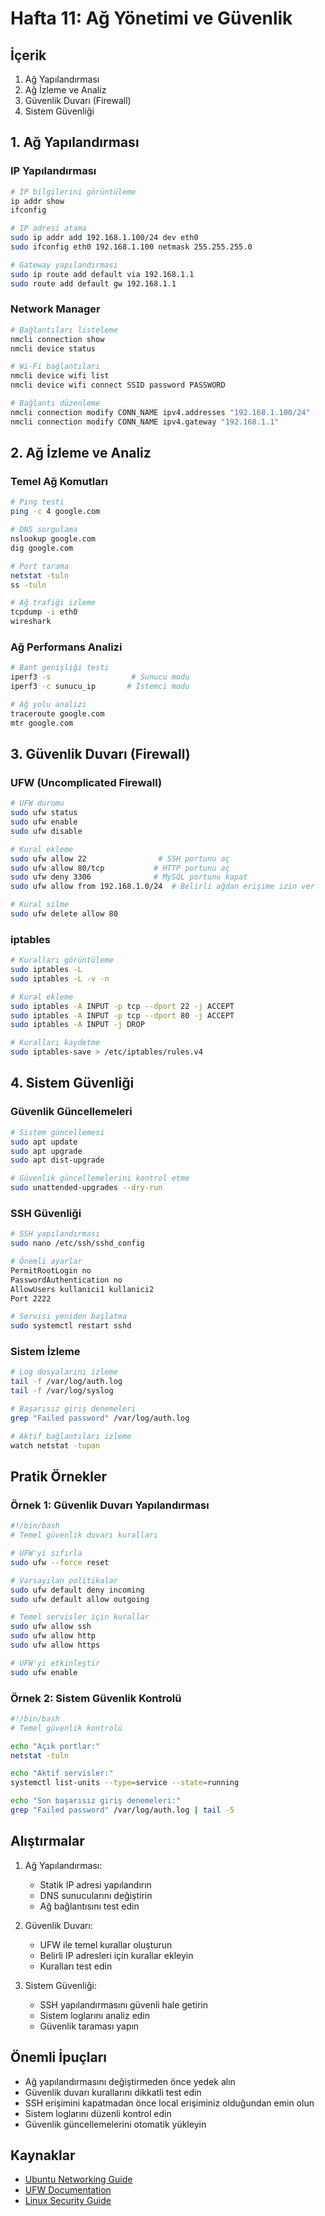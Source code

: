 # Hafta 11: Ağ Yönetimi ve Güvenlik

## İçerik
1. Ağ Yapılandırması
2. Ağ İzleme ve Analiz
3. Güvenlik Duvarı (Firewall)
4. Sistem Güvenliği

## 1. Ağ Yapılandırması

### IP Yapılandırması
```bash
# IP bilgilerini görüntüleme
ip addr show
ifconfig

# IP adresi atama
sudo ip addr add 192.168.1.100/24 dev eth0
sudo ifconfig eth0 192.168.1.100 netmask 255.255.255.0

# Gateway yapılandırması
sudo ip route add default via 192.168.1.1
sudo route add default gw 192.168.1.1
```

### Network Manager
```bash
# Bağlantıları listeleme
nmcli connection show
nmcli device status

# Wi-Fi bağlantıları
nmcli device wifi list
nmcli device wifi connect SSID password PASSWORD

# Bağlantı düzenleme
nmcli connection modify CONN_NAME ipv4.addresses "192.168.1.100/24"
nmcli connection modify CONN_NAME ipv4.gateway "192.168.1.1"
```

## 2. Ağ İzleme ve Analiz

### Temel Ağ Komutları
```bash
# Ping testi
ping -c 4 google.com

# DNS sorgulama
nslookup google.com
dig google.com

# Port tarama
netstat -tuln
ss -tuln

# Ağ trafiği izleme
tcpdump -i eth0
wireshark
```

### Ağ Performans Analizi
```bash
# Bant genişliği testi
iperf3 -s                  # Sunucu modu
iperf3 -c sunucu_ip       # İstemci modu

# Ağ yolu analizi
traceroute google.com
mtr google.com
```

## 3. Güvenlik Duvarı (Firewall)

### UFW (Uncomplicated Firewall)
```bash
# UFW durumu
sudo ufw status
sudo ufw enable
sudo ufw disable

# Kural ekleme
sudo ufw allow 22                # SSH portunu aç
sudo ufw allow 80/tcp           # HTTP portunu aç
sudo ufw deny 3306              # MySQL portunu kapat
sudo ufw allow from 192.168.1.0/24  # Belirli ağdan erişime izin ver

# Kural silme
sudo ufw delete allow 80
```

### iptables
```bash
# Kuralları görüntüleme
sudo iptables -L
sudo iptables -L -v -n

# Kural ekleme
sudo iptables -A INPUT -p tcp --dport 22 -j ACCEPT
sudo iptables -A INPUT -p tcp --dport 80 -j ACCEPT
sudo iptables -A INPUT -j DROP

# Kuralları kaydetme
sudo iptables-save > /etc/iptables/rules.v4
```

## 4. Sistem Güvenliği

### Güvenlik Güncellemeleri
```bash
# Sistem güncellemesi
sudo apt update
sudo apt upgrade
sudo apt dist-upgrade

# Güvenlik güncellemelerini kontrol etme
sudo unattended-upgrades --dry-run
```

### SSH Güvenliği
```bash
# SSH yapılandırması
sudo nano /etc/ssh/sshd_config

# Önemli ayarlar
PermitRootLogin no
PasswordAuthentication no
AllowUsers kullanici1 kullanici2
Port 2222

# Servisi yeniden başlatma
sudo systemctl restart sshd
```

### Sistem İzleme
```bash
# Log dosyalarını izleme
tail -f /var/log/auth.log
tail -f /var/log/syslog

# Başarısız giriş denemeleri
grep "Failed password" /var/log/auth.log

# Aktif bağlantıları izleme
watch netstat -tupan
```

## Pratik Örnekler

### Örnek 1: Güvenlik Duvarı Yapılandırması
```bash
#!/bin/bash
# Temel güvenlik duvarı kuralları

# UFW'yi sıfırla
sudo ufw --force reset

# Varsayılan politikalar
sudo ufw default deny incoming
sudo ufw default allow outgoing

# Temel servisler için kurallar
sudo ufw allow ssh
sudo ufw allow http
sudo ufw allow https

# UFW'yi etkinleştir
sudo ufw enable
```

### Örnek 2: Sistem Güvenlik Kontrolü
```bash
#!/bin/bash
# Temel güvenlik kontrolü

echo "Açık portlar:"
netstat -tuln

echo "Aktif servisler:"
systemctl list-units --type=service --state=running

echo "Son başarısız giriş denemeleri:"
grep "Failed password" /var/log/auth.log | tail -5
```

## Alıştırmalar

1. Ağ Yapılandırması:
   - Statik IP adresi yapılandırın
   - DNS sunucularını değiştirin
   - Ağ bağlantısını test edin

2. Güvenlik Duvarı:
   - UFW ile temel kurallar oluşturun
   - Belirli IP adresleri için kurallar ekleyin
   - Kuralları test edin

3. Sistem Güvenliği:
   - SSH yapılandırmasını güvenli hale getirin
   - Sistem loglarını analiz edin
   - Güvenlik taraması yapın

## Önemli İpuçları
- Ağ yapılandırmasını değiştirmeden önce yedek alın
- Güvenlik duvarı kurallarını dikkatli test edin
- SSH erişimini kapatmadan önce local erişiminiz olduğundan emin olun
- Sistem loglarını düzenli kontrol edin
- Güvenlik güncellemelerini otomatik yükleyin

## Kaynaklar
- [Ubuntu Networking Guide](https://ubuntu.com/server/docs/network-configuration)
- [UFW Documentation](https://help.ubuntu.com/community/UFW)
- [Linux Security Guide](https://www.linux.com/training-tutorials/linux-security-basics/) 